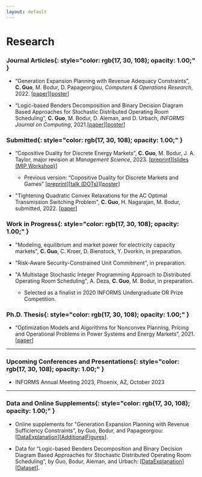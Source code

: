 ```yaml
---
layout: default
---
```


# Research

### **Journal Articles**{: style="color: rgb(17, 30, 108); opacity: 1.00;" }

* “Generation Expansion Planning with Revenue Adequacy Constraints”, **C. Guo**, M. Bodur, D. Papageorgiou, *Computers & Operations Research*, 2022. [[<u>paper</u>](https://www.sciencedirect.com/science/article/pii/S0305054822000363)][[<u>poster</u>](/docs/MINLP2019_Poster.pdf)]

* “Logic-based Benders Decomposition and Binary Decision Diagram Based Approaches for Stochastic Distributed Operating Room Scheduling”, **C. Guo**, M. Bodur, D. Aleman, and D. Urbach, *INFORMS Journal on Computing*, 2021.[[<u>paper</u>](https://pubsonline.informs.org/doi/abs/10.1287/ijoc.2020.1036)][[<u>poster</u>](/docs/sdors_poster.pdf)]

### **Submitted**{: style="color: rgb(17, 30, 108); opacity: 1.00;" }

* “Copositive Duality for Discrete Energy Markets”, **C. Guo**, M. Bodur, J. A. Taylor, major revision at *Management Science*, 2023. [[<u>preprint</u>](https://optimization-online.org/wp-content/uploads/2021/01/COPDualityApp-1.pdf)][[<u>slides (MIP Workshop)</u>](/docs/COPPricing_slides.pdf)]

    * Previous version: “Copositive Duality for Discrete Markets and Games” [[<u>preprint</u>](https://arxiv.org/abs/2101.05379)][[<u>talk (DOTs)</u>](https://www.youtube.com/watch?v=ihDWyAHSMJ4&t=1s&ab_channel=DiscreteOptimizationTalks)][[<u>poster</u>](/docs/COP_Poster.pdf)]

* "Tightening Quadratic Convex Relaxations for the AC Optimal Transmission Switching Problem", **C. Guo**, H. Nagarajan, M. Bodur, submitted, 2022. [[<u>paper</u>](https://optimization-online.org/2022/12/tightening-quadratic-convex-relaxations-for-the-ac-optimal-transmission-switching-problem/)]

### **Work in Progress**{: style="color: rgb(17, 30, 108); opacity: 1.00;" }

* "Modeling, equilibrium and market power for electricity capacity markets", **C. Guo**, C. Kroer, D. Bienstock, Y. Dvorkin, in preparation.

* "Risk-Aware Security-Constrained Unit Commitment", in preparation.

* "A Multistage Stochastic Integer Programming Approach to Distributed Operating Room Scheduling", A. Deza, **C. Guo**, M. Bodur, in preparation.

  * Selected as a finalist in 2020 INFORMS Undergraduate OR Prize Competition.

### **Ph.D. Thesis**{: style="color: rgb(17, 30, 108); opacity: 1.00;" }

* “Optimization Models and Algorithms for Nonconvex Planning, Pricing and Operational Problems in Power Systems and Energy Markets”, 2021.[[<u>paper</u>](https://www.proquest.com/docview/2612433603?pq-origsite=gscholar&fromopenview=true)]

----------------

### **Upcoming Conferences and Presentations**{: style="color: rgb(17, 30, 108); opacity: 1.00;" }

* INFORMS Annual Meeting 2023, Phoenix, AZ, October 2023

<!-- * MIP Workshop 2023, Los Angeles, CA, May 2023 -->

<!-- * "Copositive Duality for Discrete Markets and Games"

  * INFORMS Annual Meeting, Anaheim, CA, October 2021
  * International Conference on Game Theory (poster), Virtual, July 2021
  * IPCO Conference (poster), Virtual, June 2021
  * CORS Annual Conference, Virtual, June 2021
  * MIP Workshop (poster), Virtual, May 2021
  * Grid Science Winter School (poster), Virtual, January 2021
  * Discrete Optimization Talks (DOTs), Virtual, December 2020
  * INFORMS Annual Meeting, Virtual, November 2020

* “Generation Expansion Planning with Revenue Adequacy Constraints”

  * INFORMS Annual Meeting, Seattle, WA, October 2019
  * DIMACS Workshop on MINLP (poster), Montreal, QC, October 2019
  * Optimization Days, Montreal, QC, May 2019


* “Logic-Based Benders Decomposition and Binary Decision Diagram Based Approaches for Stochastic Distributed Operating Room Scheduling”

  * INFORMS Annual Meeting, Seattle, WA, October 2019
  * MIP Workshop (poster), Boston, MA, July 2019
  * INFORMS Computing Society Conference, Knoxville, TN, January 2019
  * MIE Graduate Research Symposium (poster), Toronto, ON, June 2018 -->

----------------

### **Data and Online Supplements**{: style="color: rgb(17, 30, 108); opacity: 1.00;" }
* Online supplements for "Generation Expansion Planning with Revenue Sufficiency Constraints", by Guo, Bodur, and Papageorgiou: [[<u>DataExplanation</u>](/docs/profitability_dataDocumentation.pdf)][[<u>AdditionalFigures</u>](/docs/AdditionalFigures.pdf)].

* Data for “Logic-based Benders Decomposition and Binary Decision Diagram Based Approaches for Stochastic Distributed Operating
Room Scheduling”, by Guo, Bodur, Aleman, and Urbach: [[<u>DataExplanation</u>](/docs/SDORS_DataDescription.pdf)][[<u>Dataset</u>](/docs/SDORS_Instances.zip)].

&nbsp;
&nbsp;
&nbsp;
&nbsp;
